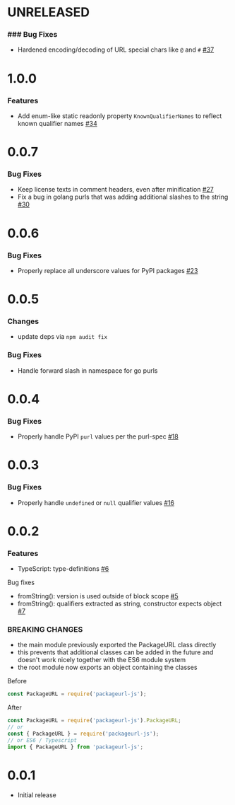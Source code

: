 # UNRELEASED
### ### Bug Fixes
* Hardened encoding/decoding of URL special chars like `@` and `#` [#37](https://github.com/package-url/packageurl-js/pull/37)

# 1.0.0
### Features
* Add enum-like static readonly property `KnownQualifierNames` to reflect known qualifier names [#34](https://github.com/package-url/packageurl-js/pull/34)

# 0.0.7
### Bug Fixes
* Keep license texts in comment headers, even after minification [#27](https://github.com/package-url/packageurl-js/issues/27)
* Fix a bug in golang purls that was adding additional slashes to the string [#30](https://github.com/package-url/packageurl-js/issues/30)

# 0.0.6
### Bug Fixes
* Properly replace all underscore values for PyPI packages [#23](https://github.com/package-url/packageurl-js/issues/23)

# 0.0.5
### Changes
* update deps via `npm audit fix`

### Bug Fixes
* Handle forward slash in namespace for go purls

# 0.0.4
### Bug Fixes
* Properly handle PyPI `purl` values per the purl-spec [#18](https://github.com/package-url/packageurl-js/pull/18)

# 0.0.3
### Bug Fixes
* Properly handle `undefined` or `null` qualifier values [#16](https://github.com/package-url/packageurl-js/issues/16)

# 0.0.2

### Features
* TypeScript: type-definitions [#6](https://github.com/package-url/packageurl-js/issues/6)

Bug fixes
* fromString(): version is used outside of block scope [#5](https://github.com/package-url/packageurl-js/issues/5)
* fromString(): qualifiers extracted as string, constructor expects object [#7](https://github.com/package-url/packageurl-js/issues/7)

### BREAKING CHANGES

* the main module previously exported the PackageURL class directly
* this prevents that additional classes can be added in the future and doesn't work nicely together with the ES6 module system
* the root module now exports an object containing the classes

Before
```js
const PackageURL = require('packageurl-js');
```

After
```js
const PackageURL = require('packageurl-js').PackageURL;
// or
const { PackageURL } = require('packageurl-js');
// or ES6 / Typescript
import { PackageURL } from 'packageurl-js';
```

# 0.0.1

* Initial release
